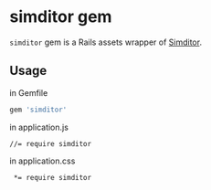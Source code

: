 # simditor gem
`simditor` gem is a Rails assets wrapper of [Simditor](https://github.com/mycolorway/simditor).

## Usage

in Gemfile
```ruby
gem 'simditor'
```

in application.js
```
//= require simditor
```

in application.css
```
 *= require simditor
```
